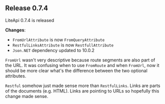 ﻿---
Author: stanac
CreatedDate: 2017-05-07
Title: Release 0.7.4
RenderTitle: true
IsHtml: false
Id: release-0_7_4
RenderShort: false
---

## Release 0.7.4

LiteApi 0.7.4 is released

<!-- short end -->

**Changes**:
- `FromUrlAttribute` is now `FromQueryAttribute`
- `RestfulLinksAttribute` is now `RestfullAttribute`
- `Json.NET` dependency updated to 10.0.2

`FromUrl` wasn't very descriptive because route segments are also
part of the URL. It was confusing when to use `FromRoute` and when
`FromUrl`, now it should be more clear what's the difference between
the two optional attributes.

`Restful` somehow just made sense more than `RestfulLinks`. Links
are parts of the documents (e.g. HTML). Links are pointing to URLs 
so hopefully this change made sense.